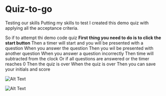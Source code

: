 # Quiz-to-go
Testing our skills
Putting my skills to test I created this demo quiz with applying all the acceptance criteria.

So if to attempt thi demo  code quiz
**First thing you need to do is to click the start button**
Then a timer will start and you will be presented with a question
When you  answer the question
Then you wil be presented with another question
When you answer a question incorrectly
Then  time will  subtracted from the clock
Or if all questions are answered or the timer reaches 0
Then  the quiz  is over
When the quiz is over
Then you can save your initials and score

![Alt Text](https://abdulqadir51.github.io/Quiz-to-go/demo1.JPG)

![Alt Text](https://abdulqadir51.github.io/Quiz-to-go/demo2.JPG)

